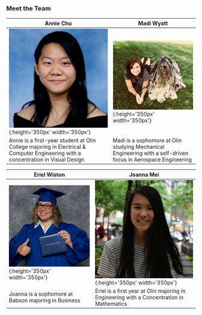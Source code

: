 ### Meet the Team

|Annie Chu|Madi Wyatt|
|---	|---	|
|![](annie.jpg){:height='350px' width='350px'}|![](madi.jpg){:height='350px' width='350px'}|
|Annie is a first-year student at Olin College majoring in Electrical & Computer Engineering with a concentration in Visual Design| Madi is a sophomore at Olin studying Mechanical Engineering with a self-driven focus in Aerospace Engineering|

|Eriel Wiston |Joanna Mei|
|---	|---	|
|![](eriel.jpg){:height='350px' width='350px'}|![](joanna.jpg){:height='350px' width='350px'}|
| Joanna is a sophomore at Babson majoring in Business | Eriel is a first year at Olin majoring in Engineering with a Concentration in Mathematics |
